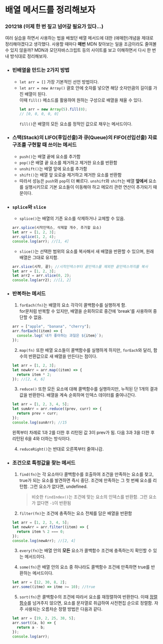 # 배열 메서드를 정리해보자

### 201218 (이제 한 번 짚고 넘어갈 필요가 있다...)

여러 실습을 하면서 사용하는 법을 배웠던 배열 메서드에 대한 (애매한)개념을 제대로 정리해야겠다고 생각했다. 사용할 때마다 **매번** MDN 찾아보는 일을 조금이라도 줄여볼 수 있지 않을까? MDN과 모던자바스크립트 등의 사이트를 보고 이해하면서 다시 한 번 내 방식대로 정리해보자.

- ### 빈배열을 만드는 2가지 방법

  - `let arr = []`
    가장 기본적인 선언 방법이다.
  - `let arr = new Array()`
    괄호 안에 숫자를 넣으면 해당 숫자만큼의 길이를 가진 배열이 된다.  
    이때 `fill()` 메소드를 활용하여 원하는 구성으로 배열을 채울 수 있다.
    ```javascript
    let arr = new Array(5).fill(0);
    // [0, 0, 0, 0, 0]
    ```
    `fill()`은 배열의 모든 요소를 정적인 값으로 채우는 메서드이다.

- ### 스택(Stack)의 LIFO(후입선출)과 큐(Queue)의 FIFO(선입선출) 자료구조를 구현할 때 쓰이는 메서드

  - `push()`는 배열 끝에 요소를 추가함
  - `pop()`은 배열 끝 요소를 제거하고 제거한 요소를 반환함
  - `unshift()`는 배열 앞에 요소를 추가함
  - `shift()`는 배열 앞 요로슬 제거하고 제거한 요소를 반환함
  - 따라서 성능은 `push`와 `pop`이 더 빠르다. `unshift`와 `shift`는 배열 **앞에서** 요소를 실행시키므로 기본 요소들이 이동해야 하고 메모리 관련 연산이 추가되기 때문이다.

- ### `splice`와 `slice`

  - `splice()`는 배열의 기존 요소를 삭제하거나 교체할 수 있음.

  ```javascript
  arr.splice(시작인덱스, 삭제할 개수, 추가할 요소)
  let arr = [1, 2, 3];
  arr.splice(1, 2, 4);
  console.log(arr); //[1, 4]
  ```

  - `slice()`는 선택한 범위의 요소를 복사해서 새 배열을 반환할 수 있으며, 원래 배열은 그대로 유지함.

  ```javascript
  arr.slice(시작, 끝); //시작인덱스부터 끝인덱스를 제외한 끝인덱스까지를 복사
  let arr = [1, 2, 3];
  let arr2 = arr.slice(0, 2);
  console.log(arr2); //[1, 2]
  ```

- ### 반복하는 메서드

  1. `forEach(fn)`는 배열의 요소 각각이 콜백함수를 실행하게 함.  
     for문처럼 반복할 수 있지만, 배열을 순회하므로 중간에 'break'를 사용하여 중단할 수 없음.

  ```javascript
  arr = ["apple", "banana", "cherry"];
  arr.forEach((item) => {
    console.log(`내가 좋아하는 과일은 ${item}`);
  });
  ```

  2. `map(fn)` 또한 배열 요소들이 콜백함수를 실행하게 하지만, `forEach`와 달리, 함수의 반환값으로 새 배열을 만든다는 점이다.

  ```javascript
  let arr = [1, 2, 3];
  let newArr = arr.map((item) => {
    return item * 2;
  }); //[2, 4, 6]
  ```

  3. `reduce()` 또한 모든 요소에 대해 콜백함수를 실행하지만, 누적된 단 1개의 결과값을 반환한다. 배열을 계속 순회하며 인덱스 데이터를 줄여나간다.

  ```javascript
  let arr = [1, 2, 3, 4, 5];
  let sumArr = arr.reduce((prev, curr) => {
    return prev + curr;
  });
  console.log(sunArr); //15
  ```

  왼쪽부터 차례로 1과 2를 더한 후 리턴된 값 3이 prev가 됨. 다음 3과 3을 더한 후 리턴된 6을 4와 더하는 방식이다.

  4. `reduceRight()`는 반대로 오른쪽부터 줄여나감.

- ### 조건으로 특정값을 찾는 메서드

  1. `find(fn)`는 각 요소마다 콜백함수를 호출하여 조건을 만족하는 요소를 찾고, true가 되는 요소를 발견하면 즉시 중단. 조건에 만족하는 그 첫 번째 요소를 리턴함. 그런 요소가 없다면, undefined.

     > 비슷한 `findIndex()`는 조건에 맞는 요소의 인덱스를 반환함. 그런 요소가 없다면 `-1`이 반환됨

  2. `filter(fn)`는 조건에 충족하는 요소 전체를 담은 배열을 반환함

  ```javascript
  let arr = [1, 2, 3, 4, 5];
  let newArr = arr.filter((item) => {
    return item % 2 === 0;
  });
  console.log(newArr); //[2, 4]
  ```

  3. `every(fn)`는 배열 안의 **모든** 요소가 콜백함수 조건에 충족하는지 확인할 수 있는 메서드이다.

  4. `some(fn)`은 배열 안의 요소 중 하나라도 콜백함수 조건에 만족하면 true를 반환하는 메서드이다.

  ```javascript
  let arr = [12, 30, 8, 2];
  arr.some((itme) => itme >= 10); //true
  ```

  5. `sort(fn)`은 콜백함수의 조건에 따라서 요소를 재정렬하여 반환한다. 이때 <u>정렬함수</u>를 넘겨주지 않으면, 요소를 문자열로 취급하여 사전편집 순으로 정렬함. 자주 사용되는 오름차순 정렬 방법은 다음과 같다.

  ```javascript
  let arr = [19, 2, 25, 38, 5];
  arr.sort((a, b) => {
    return a - b;
  });
  console.log(arr);
  ```
